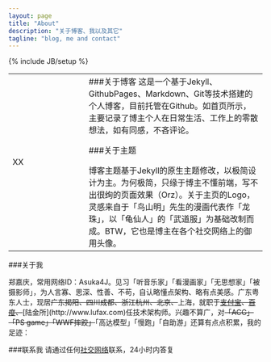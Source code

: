 ```yaml
---
layout: page
title: "About"
description: "关于博客、我以及其它"
tagline: "blog, me and contact"
---
```

{% include JB/setup %}
<table>
<tr>
<td width="30%">
XX
</td>
<td width="70%">
###关于博客
这是一个基于Jekyll、GithubPages、Markdown、Git等技术搭建的个人博客，目前托管在Github。如首页所示，主要记录了博主个人在日常生活、工作上的零散想法，如有同感，不吝评论。  
  
###关于主题
<center><img src=""></center>
博客主题基于Jekyll的原生主题修改，以极简设计为主。为何极简，只缘于博主不懂前端，写不出很绚的页面效果（Orz）。关于主页的Logo，灵感来自于「鸟山明」先生的漫画代表作「龙珠」，以「龟仙人」的「武道服」为基础改制而成。BTW，它也是博主在各个社交网络上的御用头像。  
</td>  
</tr>
</table>

###关于我
<center><img src=""></center>
郑嘉庆，常用网络ID：Asuka4J。见习「听音乐家」「看漫画家」「无思想家」「被摄影师」，为人言寡、思深、性善、不苟，自认略懂点架构、略有点美感。广东粤东人士，现居<del>广东揭阳、四川成都、浙江杭州、北京、</del>上海，就职于<del><a href="http://www.alipay.com">支付宝</a>、<a href="http://www.baidu.com">百度</a>、</del>[陆金所](http://www.lufax.com)任技术架构师。兴趣不算广，对<del>「ACG」「PS game」「WWF摔跤」</del>「高达模型」「慢跑」「自助游」还算有点点积累，我的足迹：  
<center><img src=""/></center>  
  
###联系我
请通过任何[社交网络](http://jiaqing.me/links.html)联系，24小时内答复  
  
